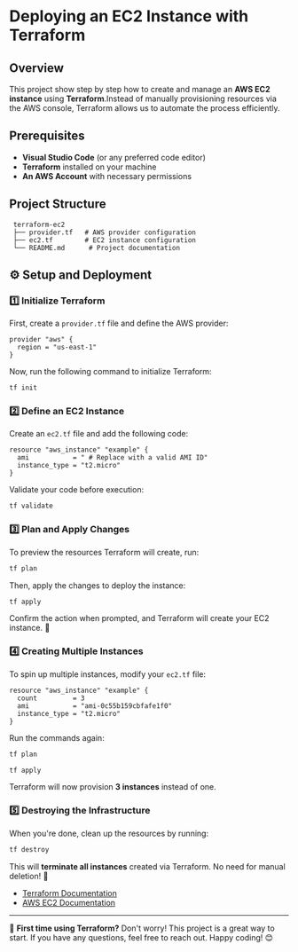 #  Deploying an EC2 Instance with Terraform

##  Overview
This project show step by step how to create and manage an **AWS EC2 instance** using **Terraform**.Instead of manually provisioning resources via the AWS console, Terraform allows us to automate the process efficiently.

##  Prerequisites
- **Visual Studio Code** (or any preferred code editor)
- **Terraform** installed on your machine
- **An AWS Account** with necessary permissions

##  Project Structure
```
 terraform-ec2
 ├── provider.tf   # AWS provider configuration
 ├── ec2.tf        # EC2 instance configuration
 └── README.md      # Project documentation
```

## ⚙️ Setup and Deployment

### 1️⃣ **Initialize Terraform**
First, create a `provider.tf` file and define the AWS provider:
```hcl
provider "aws" {
  region = "us-east-1"
}
```
Now, run the following command to initialize Terraform:
```sh
tf init
```

### 2️⃣ **Define an EC2 Instance**
Create an `ec2.tf` file and add the following code:
```hcl
resource "aws_instance" "example" {
  ami           = " # Replace with a valid AMI ID"
  instance_type = "t2.micro"
}
```
Validate your code before execution:
```sh
tf validate
```

### 3️⃣ **Plan and Apply Changes**
To preview the resources Terraform will create, run:
```sh
tf plan
```
Then, apply the changes to deploy the instance:
```sh
tf apply
```
Confirm the action when prompted, and Terraform will create your EC2 instance. 🎉

### 4️⃣ **Creating Multiple Instances**
To spin up multiple instances, modify your `ec2.tf` file:
```hcl
resource "aws_instance" "example" {
  count         = 3
  ami           = "ami-0c55b159cbfafe1f0"
  instance_type = "t2.micro"
}
```
Run the commands again:
```sh
tf plan
```
```sh
tf apply
```
Terraform will now provision **3 instances** instead of one.

### 5️⃣ **Destroying the Infrastructure**
When you're done, clean up the resources by running:
```sh
tf destroy
```
This will **terminate all instances** created via Terraform. No need for manual deletion! 🧹


- [Terraform Documentation](https://developer.hashicorp.com/terraform/docs)
- [AWS EC2 Documentation](https://docs.aws.amazon.com/ec2/index.html)

---
🚀 **First time using Terraform?** Don't worry! This project is a great way to start. If you have any questions, feel free to reach out. Happy coding! 😊

